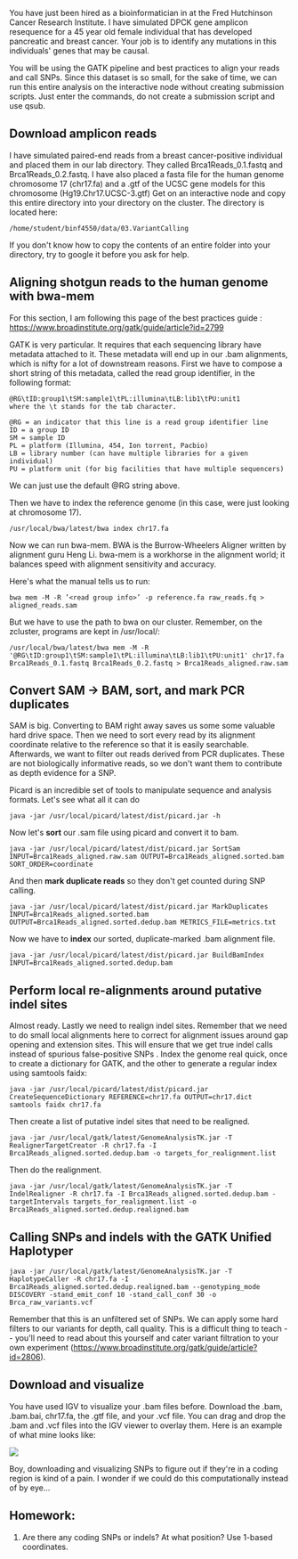 You have just been hired as a bioinformatician in at the Fred Hutchinson Cancer Research Institute. I have simulated DPCK gene amplicon resequence for a 45 year old female individual that has developed pancreatic and breast cancer. Your job is to identify any mutations in this individuals' genes that may be causal.

You will be using the GATK pipeline and best practices to align your reads and call SNPs. Since this dataset is so small, for the sake of time, we can run this entire analysis on the interactive node without creating submission scripts. Just enter the commands, do not create a submission script and use qsub. 

## Download amplicon reads
I have simulated paired-end reads from a breast cancer-positive individual and placed them in our lab directory. They called Brca1Reads_0.1.fastq and Brca1Reads_0.2.fastq. I have also placed a fasta file for the human genome chromosome 17 (chr17.fa) and a .gtf of the UCSC gene models for this chromosome (Hg19.Chr17.UCSC-3.gtf) Get on an interactive node and copy this entire directory into your directory on the cluster. The directory is located here:

    /home/student/binf4550/data/03.VariantCalling

If you don't know how to copy the contents of an entire folder into your directory, try to google it before you ask for help. 

## Aligning shotgun reads to the human genome with bwa-mem
For this section, I am following this page of the best practices guide : https://www.broadinstitute.org/gatk/guide/article?id=2799

GATK is very particular. It requires that each sequencing library have metadata attached to it. These metadata will end up in our .bam alignments, which is nifty for a lot of downstream reasons. First we have to compose a short string of this metadata, called the read group identifier, in the following format:

    @RG\tID:group1\tSM:sample1\tPL:illumina\tLB:lib1\tPU:unit1 
    where the \t stands for the tab character.

    @RG = an indicator that this line is a read group identifier line
    ID = a group ID
    SM = sample ID
    PL = platform (Illumina, 454, Ion torrent, Pacbio)
    LB = library number (can have multiple libraries for a given individual)
    PU = platform unit (for big facilities that have multiple sequencers)

We can just use the default @RG string above. 

Then we have to index the reference genome (in this case, were just looking at chromosome 17). 

    /usr/local/bwa/latest/bwa index chr17.fa

Now we can run bwa-mem. BWA is the Burrow-Wheelers Aligner written by alignment guru Heng Li. bwa-mem is a workhorse in the alignment world; it balances speed with alignment sensitivity and accuracy.

Here's what the manual tells us to run:

    bwa mem -M -R ’<read group info>’ -p reference.fa raw_reads.fq > aligned_reads.sam

But we have to use the path to bwa on our cluster. Remember, on the zcluster, programs are kept in /usr/local/:

    /usr/local/bwa/latest/bwa mem -M -R '@RG\tID:group1\tSM:sample1\tPL:illumina\tLB:lib1\tPU:unit1' chr17.fa Brca1Reads_0.1.fastq Brca1Reads_0.2.fastq > Brca1Reads_aligned.raw.sam

## Convert SAM -> BAM, sort, and mark PCR duplicates

SAM is big. Converting to BAM right away saves us some some valuable hard drive space. Then we need to sort every read by its alignment coordinate relative to the reference so that it is easily searchable. Afterwards, we want to filter out reads derived from PCR duplicates. These are not biologically informative reads, so we don't want them to contribute as depth evidence for a SNP.

Picard is an incredible set of tools to manipulate sequence and analysis formats. Let's see what all it can do

    java -jar /usr/local/picard/latest/dist/picard.jar -h

Now let's **sort** our .sam file using picard and convert it to bam.

    java -jar /usr/local/picard/latest/dist/picard.jar SortSam INPUT=Brca1Reads_aligned.raw.sam OUTPUT=Brca1Reads_aligned.sorted.bam SORT_ORDER=coordinate

And then **mark duplicate reads** so they don't get counted during SNP calling.

    java -jar /usr/local/picard/latest/dist/picard.jar MarkDuplicates INPUT=Brca1Reads_aligned.sorted.bam OUTPUT=Brca1Reads_aligned.sorted.dedup.bam METRICS_FILE=metrics.txt

Now we have to **index** our sorted, duplicate-marked .bam alignment file.

    java -jar /usr/local/picard/latest/dist/picard.jar BuildBamIndex INPUT=Brca1Reads_aligned.sorted.dedup.bam

## Perform local re-alignments around putative indel sites

Almost ready. Lastly we need to realign indel sites. Remember that we need to do small local alignments here to correct for alignment issues around gap opening and extension sites. This will ensure that we get true indel calls instead of spurious false-positive SNPs . Index the genome real quick, once to create a dictionary for GATK, and the other to generate a regular index using samtools faidx:

    java -jar /usr/local/picard/latest/dist/picard.jar CreateSequenceDictionary REFERENCE=chr17.fa OUTPUT=chr17.dict
    samtools faidx chr17.fa

Then create a list of putative indel sites that need to be realigned.

    java -jar /usr/local/gatk/latest/GenomeAnalysisTK.jar -T RealignerTargetCreator -R chr17.fa -I Brca1Reads_aligned.sorted.dedup.bam -o targets_for_realignment.list

Then do the realignment.

    java -jar /usr/local/gatk/latest/GenomeAnalysisTK.jar -T IndelRealigner -R chr17.fa -I Brca1Reads_aligned.sorted.dedup.bam -targetIntervals targets_for_realignment.list -o Brca1Reads_aligned.sorted.dedup.realigned.bam


## Calling SNPs and indels with the GATK Unified Haplotyper

    java -jar /usr/local/gatk/latest/GenomeAnalysisTK.jar -T HaplotypeCaller -R chr17.fa -I Brca1Reads_aligned.sorted.dedup.realigned.bam --genotyping_mode DISCOVERY -stand_emit_conf 10 -stand_call_conf 30 -o Brca_raw_variants.vcf

Remember that this is an unfiltered set of SNPs. We can apply some hard filters to our variants for depth, call quality. This is a difficult thing to teach -- you'll need to read about this yourself and cater variant filtration to your own experiment (https://www.broadinstitute.org/gatk/guide/article?id=2806). 

## Download and visualize

You have used IGV to visualize your .bam files before. Download the .bam, .bam.bai, chr17.fa, the .gtf file, and your .vcf file. You can drag and drop the .bam and .vcf files into the IGV viewer to overlay them. Here is an example of what mine looks like:

![](http://i.imgur.com/ha95pnD.png)

Boy, downloading and visualizing SNPs to figure out if they're in a coding region is kind of a pain. I wonder if we could do this computationally instead of by eye...

## Homework:

1) Are there any coding SNPs or indels? At what position? Use 1-based coordinates. 

